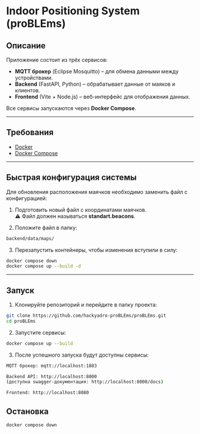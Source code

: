 # Indoor Positioning System (proBLEms)

## Описание
Приложение состоит из трёх сервисов:
- **MQTT брокер** (Eclipse Mosquitto) – для обмена данными между устройствами.
- **Backend** (FastAPI, Python) – обрабатывает данные от маяков и клиентов.
- **Frontend** (Vite + Node.js) – веб-интерфейс для отображения данных.

Все сервисы запускаются через **Docker Compose**.

---

## Требования
- [Docker](https://docs.docker.com/get-docker/)
- [Docker Compose](https://docs.docker.com/compose/install/)

---

## Быстрая конфигурация системы

Для обновления расположения маячков необходимо заменить файл с конфигурацией:

1. Подготовить новый файл с координатами маячков.  
   ⚠️ Файл должен называться **standart.beacons**.

2. Положите файл в папку:
```bash
backend/data/maps/
```

3. Перезапустить контейнеры, чтобы изменения вступили в силу:
```bash
docker compose down
docker compose up --build -d
```

---

## Запуск

1. Клонируйте репозиторий и перейдите в папку проекта:

```bash
git clone https://github.com/hackyadro-proBLEms/proBLEms.git
cd proBLEms
```

2. Запустите сервисы:
```bash
docker compose up --build
```

3. После успешного запуска будут доступны сервисы:
```bash
MQTT брокер: mqtt://localhost:1883

Backend API: http://localhost:8000
(доступна swagger-документация: http://localhost:8000/docs)

Frontend: http://localhost:8080
```

## Остановка
```bash
docker compose down
```
